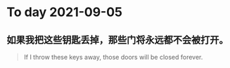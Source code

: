 
# To day 2021-09-05


## 如果我把这些钥匙丢掉，那些门将永远都不会被打开。
> If I throw these keys away, those doors will be closed forever.

    